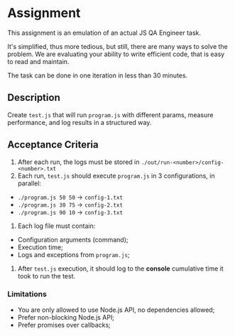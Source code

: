 # Assignment

This assignment is an emulation of an actual JS QA Engineer task. 

It's simplified, thus more tedious, but still, there are many ways to solve the problem. We are evaluating your ability to write efficient code, that is easy to read and maintain.

The task can be done in one iteration in less than 30 minutes.

## Description

Create `test.js` that will run `program.js` with different params, measure performance, and log results in a structured way.

## Acceptance Criteria

1. After each run, the logs must be stored in `./out/run-<number>/config-<number>.txt`
1. Each run, `test.js` should execute `program.js` in 3 configurations, in parallel:
 - `./program.js 50 50` -> `config-1.txt`
 - `./program.js 30 75` -> `config-2.txt`
 - `./program.js 90 10` -> `config-3.txt`
1. Each log file must contain:
 - Configuration arguments (command);
 - Execution time;
 - Logs and exceptions from `program.js`;
1. After `test.js` execution, it should log to the **console** cumulative time it took to run the test.

### Limitations
- You are only allowed to use Node.js API, no dependencies allowed;
- Prefer non-blocking Node.js API;
- Prefer promises over callbacks;